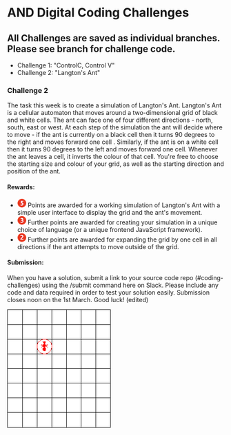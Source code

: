 # AND Digital Coding Challenges

## All Challenges are saved as individual branches. Please see branch for challenge code.

- Challenge 1: "ControlC, Control V"
- Challenge 2: "Langton's Ant"


### Challenge 2
The task this week is to create a simulation of Langton's Ant. Langton's Ant is a cellular automaton that moves around a two-dimensional grid of black and white cells. The ant can face one of four different directions - north, south, east or west. At each step of the simulation the ant will decide where to move - if the ant is currently on a black cell then it turns 90 degrees to the right and moves forward one cell . Similarly, if the ant is on a white cell then it turns 90 degrees to the left and moves forward one cell. Whenever the ant leaves a cell, it inverts the colour of that cell. You're free to choose the starting size and colour of your grid, as well as the starting direction and position of the ant.

#### Rewards:
- ![five](src/main/resources/and/codechallenge/challenge2/img5.png) Points are awarded for a working simulation of Langton's Ant with a simple user interface to display the grid and the ant's movement.
- ![three](src/main/resources/and/codechallenge/challenge2/img3.png)  Further points are awarded for creating your simulation in a unique choice of language (or a unique frontend JavaScript framework).
- ![two](src/main/resources/and/codechallenge/challenge2/img2.png)  Further points are awarded for expanding the grid by one cell in all directions if the ant attempts to move outside of the grid.

#### Submission:
When you have a solution, submit a link to your source code repo (#coding-challenges) using the /submit command here on Slack. Please include any code and data required in order to test your solution easily. Submission closes noon on the 1st March.
Good luck! (edited)

![langant_360.gif](src/main/resources/and/codechallenge/challenge2/langant_360.gif)